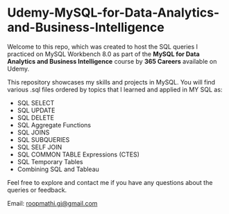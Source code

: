 # Udemy-MySQL-for-Data-Analytics-and-Business-Intelligence

Welcome to this repo, which was created to host the SQL queries I practiced on MySQL Workbench 8.0 as part of the **MySQL for Data Analytics and Business Intelligence** course by **365 Careers** available on Udemy.

This repository showcases my skills and projects in MySQL. You will find various .sql files ordered by topics that I learned and applied in MY SQL as:

- SQL SELECT
- SQL UPDATE
- SQL DELETE
- SQL Aggregate Functions
- SQL JOINS
- SQL SUBQUERIES
- SQL SELF JOIN
- SQL COMMON TABLE Expressions (CTES)
- SQL Temporary Tables
- Combining SQL and Tableau

Feel free to explore and contact me if you have any questions about the queries or feedback.

Email: roopmathi.gj@gmail.com

